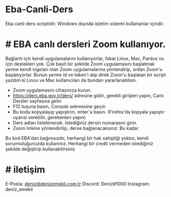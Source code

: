 # Eba-Canli-Ders
Eba canlı ders scriptidir. Windows dışında işletim sistemi kullananlar içindir.

# # EBA canlı dersleri Zoom kullanıyor.
Bağlantı için kendi uygulamalarını kullanıyorlar, fakat Linux, Mac, Pardus vs. için destekleri yok.
Çok basit bir şekilde Zoom uygulamasını başlatmak yerine kendi logoları olan Zoom uygulamalarına yönlendirip,
ordan Zoom'u başlatıyorlar. Bunun yerine id ve token'i alıp direk Zoom'u başlatan bir script yazdım
ki Linux ve Mac kullanıcıları da bundan yararlanabilsin.

- Zoom uygulamasını cihazınıza kurun.
- https://ders.eba.gov.tr/ders/ adresine gidin, gerekli girişleri yapın, Canlı Dersler sayfasına gelin
- F12 tuşuna basın, Console sekmesine geçin
- Bu kodu kopyalayıp yapıştırın, enter'a basın. (Firefox'da kopyala yapıştır uyarısı verebilir, gerekenleri yapın)
- Ders adları listelenecek. İstediğiniz dersin numarasını girin.
- Zoom linkine yönlendirilip, derse bağlanacaksınız. Bu kadar.

Bu kod EBA'dan bağımsızdır, herhangi bir hak sahipliği yoktur, kendi sorumluluğunuzda kullanınız.
Herhangi bir credit vermeden istediğiniz şekilde değiştirip kullanabilirsiniz
# # iletişim
E-Posta: deniz@denizemekli.com.tr
Discord: Deniz#1000
Instagram: deniz_emekli
